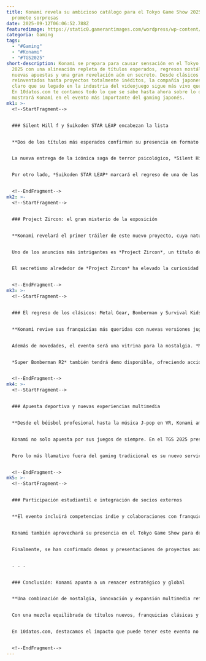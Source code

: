 ```yaml
---
title: Konami revela su ambicioso catálogo para el Tokyo Game Show 2025 y
  promete sorpresas
date: 2025-09-12T06:06:52.788Z
featuredimage: https://static0.gamerantimages.com/wordpress/wp-content/uploads/wm/2025/09/konami-reveals-game-lineup-and-teases-new-announcement-for-tokyo-game-show-2025-game-rant-feature.jpg?q=70&fit=crop&w=1100&h=618&dpr=1
categoria: Gaming
tags:
  - "#Gaming"
  - "#Konami"
  - "#TGS2025"
short-description: Konami se prepara para causar sensación en el Tokyo Game Show
  2025 con una alineación repleta de títulos esperados, regresos nostálgicos,
  nuevas apuestas y una gran revelación aún en secreto. Desde clásicos
  reinventados hasta proyectos totalmente inéditos, la compañía japonesa deja
  claro que su legado en la industria del videojuego sigue más vivo que nunca.
  En 10datos.com te contamos todo lo que se sabe hasta ahora sobre lo que
  mostrará Konami en el evento más importante del gaming japonés.
mk1: >-
  <!--StartFragment-->


  ### Silent Hill f y Suikoden STAR LEAP encabezan la lista


  **Dos de los títulos más esperados confirman su presencia en formato jugable y exhibición especial**


  La nueva entrega de la icónica saga de terror psicológico, *Silent Hill f*, será una de las principales atracciones del Tokyo Game Show 2025. Su lanzamiento está programado para el 25 de septiembre, coincidiendo con el inicio del evento. Esta nueva versión promete llevar el horror a un nuevo nivel, con ambientaciones más opresivas, mecánicas renovadas y una narrativa profundamente japonesa que ya ha generado gran expectativa entre los fans del género.


  Por otro lado, *Suikoden STAR LEAP* marcará el regreso de una de las franquicias JRPG más queridas del catálogo de Konami. Aunque se presenta como una nueva entrega dentro del universo Suikoden, este título ofrecerá una propuesta fresca que combina combate estratégico con una historia rica en personajes, reminiscentes a los grandes clásicos del rol japonés.


  <!--EndFragment-->
mk2: >-
  <!--StartFragment-->


  ### Project Zircon: el gran misterio de la exposición


  **Konami revelará el primer tráiler de este nuevo proyecto, cuya naturaleza aún es desconocida**


  Uno de los anuncios más intrigantes es *Project Zircon*, un título del que se sabe muy poco desde su primera mención en el Tokyo Game Show 2023. En esta edición, Konami ha confirmado que se presentará un teaser tráiler oficial, generando especulación sobre si se trata de una nueva IP, un spin-off de alguna franquicia clásica o incluso el renacer de una saga olvidada.


  El secretismo alrededor de *Project Zircon* ha elevado la curiosidad del público y medios especializados. Muchos rumores apuntan a que podría estar relacionado con *Castlevania* o incluso ser un nuevo título de acción con componentes de mundo abierto, aprovechando el motor gráfico de última generación utilizado en *Metal Gear Solid Delta*.


  <!--EndFragment-->
mk3: >-
  <!--StartFragment-->


  ### El regreso de los clásicos: Metal Gear, Bomberman y Survival Kids


  **Konami revive sus franquicias más queridas con nuevas versiones jugables y demos especiales**


  Además de novedades, el evento será una vitrina para la nostalgia. *Metal Gear Solid Delta: Snake Eater*, ya lanzado recientemente, estará presente en formato de exhibición. Esta reinterpretación del clásico de 2004 está recibiendo buenas críticas por su fidelidad a la obra original y su modernización visual gracias al Unreal Engine 5.


  *Super Bomberman R2* también tendrá demo disponible, ofreciendo acción explosiva y cooperativa para quienes buscan diversión más casual. Por su parte, *Survival Kids*, uno de los títulos más peculiares del catálogo retro de Konami, regresa con una versión demo que promete captar tanto a veteranos como a nuevos jugadores interesados en la supervivencia con mecánicas simples pero desafiantes.


  <!--EndFragment-->
mk4: >-
  <!--StartFragment-->


  ### Apuesta deportiva y nuevas experiencias multimedia


  **Desde el béisbol profesional hasta la música J-pop en VR, Konami amplía su enfoque de entretenimiento**


  Konami no solo apuesta por sus juegos de siempre. En el TGS 2025 presentará demos jugables de sus nuevas franquicias deportivas como *eBaseball: MLB Pro Spirit*, *Professional Baseball Spirits* y *WBSC eBaseball: Power Pros*, consolidando su presencia en el segmento competitivo del deporte digital.


  Pero lo más llamativo fuera del gaming tradicional es su nuevo servicio *Live Idol*, una plataforma musical con conectividad en VR, Android, iOS y Meta Quest. La presentación incluirá un show en vivo del grupo J-pop *iLiFE!*, dejando en claro que Konami quiere posicionarse también en la convergencia entre música, tecnología y realidad virtual.


  <!--EndFragment-->
mk5: >-
  <!--StartFragment-->


  ### Participación estudiantil e integración de socios externos


  **El evento incluirá competencias indie y colaboraciones con franquicias de anime y novelas visuales**


  Konami también aprovechará su presencia en el Tokyo Game Show para destacar la creatividad joven a través del *Indie Games Contest Student Championship 2025*, cuyos ganadores se anunciarán el 25 de septiembre. Esta competencia reúne propuestas innovadoras desarrolladas por estudiantes, lo que permite visibilizar nuevos talentos.


  Finalmente, se han confirmado demos y presentaciones de proyectos asociados a Konami pero desarrollados por terceros, como el remake de la novela visual *D.C. Re:tune*, la llegada de *Trails in the Sky 1st Chapter*, *Back to the Dawn* y *The Ancient Magus' Bride: Midsummer Pilgrimage*, mezclando así el mundo del anime, el manga y los videojuegos dentro del evento.


  - - -


  ### Conclusión: Konami apunta a un renacer estratégico y global


  **Una combinación de nostalgia, innovación y expansión multimedia refuerzan su liderazgo**


  Con una mezcla equilibrada de títulos nuevos, franquicias clásicas y experiencias inmersivas, Konami se posiciona como uno de los protagonistas del Tokyo Game Show 2025. Su estrategia de combinar lo retro con lo vanguardista, sumado a la apertura hacia otros formatos de entretenimiento como el VR y el J-pop, refleja una evolución clara en su visión como compañía.


  En 10datos.com, destacamos el impacto que puede tener este evento no solo en el futuro de Konami, sino en la industria japonesa en general. El Tokyo Game Show siempre ha sido un termómetro de tendencias, y todo indica que 2025 será un año clave para el resurgimiento de muchas marcas icónicas del gaming.


  <!--EndFragment-->
---
```

